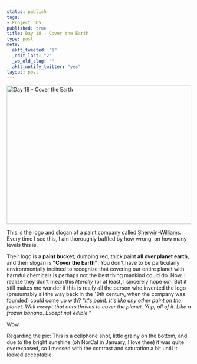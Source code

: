 ```yaml
--- 
status: publish
tags: 
- Project 365
published: true
title: Day 18 - Cover the Earth
type: post
meta: 
  aktt_tweeted: "1"
  _edit_last: "2"
  _wp_old_slug: ""
  aktt_notify_twitter: "yes"
layout: post
---
```

<a href="http://www.flickr.com/photos/freeed/5367754903/" title="Day 18 - Cover the Earth by Fred​, on Flickr"><img src="http://farm6.static.flickr.com/5082/5367754903_95328b305e.jpg" width="500" height="375" alt="Day 18 - Cover the Earth" /></a>

This is the logo and slogan of a paint company called <a href="http://en.wikipedia.org/wiki/Sherwin-Williams">Sherwin-Williams</a>. Every time I see this, I am thoroughly baffled by how wrong, on how many levels this is.

Their logo is a <strong>paint bucket</strong>, dumping red, thick paint <strong>all over planet earth</strong>, and their slogan is <strong>"Cover the Earth"</strong>. You don't have to be particularly environmentally inclined to recognize that covering our entire planet with harmful chemicals is perhaps not the best thing mankind could do. Now, I realize they don't mean this <em>literally</em> (or at least, I sincerely hope so). But it still makes me wonder if this is really all the person who invented the logo (presumably all the way back in the 19th century, when the company was founded) could come up with? <em>"It's paint. It's like any other paint on the planet. Well except that ours thrives to cover the planet. Yup, all of it. Like a frozen banana. Except not edible."</em>

Wow.

Regarding the pic: This is a cellphone shot, little grainy on the bottom, and due to the bright sunshine (oh NorCal in January, I love thee) it was quite overexposed, so I messed with the contrast and saturation a bit until it looked acceptable.
